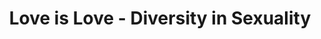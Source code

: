 ---
layout: post
type: episode
title: Love is Love - Diversity in Sexuality
epnumber: 26
section: 0
description: How much contact have you had with the LGBTQ+ community? William and Steve talk about their experiences and compare their views. It is important to become educated on this topic so as to avoid and confront marginalisation and persecution. Humanity is slowly opening up to integrating world views that make room for non-heterosexual persons. But there is still plenty of room for improvement and learning how such aspects of sexuality make up our individual and societal identity.
image: /images/banners/ep26banner.jpg
audio: no
video: 4_0-IkZoDPU
transcript: 0
speakers: [Steven Guscott, William Blacoe]
categories: [sexuality, lgbtq]
tags: []
comments: true
---